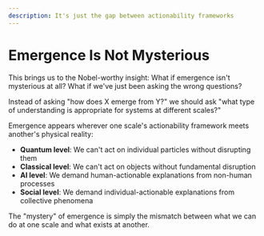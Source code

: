 ```yaml
---
description: It's just the gap between actionability frameworks
---
```


# Emergence Is Not Mysterious

This brings us to the Nobel-worthy insight: What if emergence isn't mysterious at all? What if we've just been asking the wrong questions?

Instead of asking "how does X emerge from Y?" we should ask "what type of understanding is appropriate for systems at different scales?"

Emergence appears wherever one scale's actionability framework meets another's physical reality:

* **Quantum level**: We can't act on individual particles without disrupting them
* **Classical level**: We can't act on objects without fundamental disruption
* **AI level**: We demand human-actionable explanations from non-human processes
* **Social level**: We demand individual-actionable explanations from collective phenomena

The "mystery" of emergence is simply the mismatch between what we can do at one scale and what exists at another.
